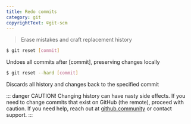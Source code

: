 ```yaml
---
title: Redo commits
category: git
copyrightText: ©git-scm
---
```


> Erase mistakes and craft replacement history

```sh
$ git reset [commit]
```
Undoes all commits after [commit], preserving changes locally

```sh
$ git reset --hard [commit]
```
Discards all history and changes back to the specified commit

::: danger
CAUTION! Changing history can have nasty side effects. If you need to change commits that exist on GitHub (the remote), proceed with caution. If you need help, reach out at [github.community](https://github.community/) or contact support.
:::